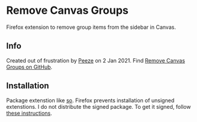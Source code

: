 # Remove Canvas Groups
Firefox extension to remove group items from the sidebar in Canvas.

## Info
Created out of frustration by [Peeze](https://github.com/Peeze) on 2 Jan 2021.
Find [Remove Canvas Groups on GitHub](https://github.com/Peeze/removeCanvasGroups).

## Installation
Package extenstion like [so](https://extensionworkshop.com/documentation/publish/package-your-extension/).
Firefox prevents installation of unsigned extenstions. I do not distribute the
signed package. To get it signed, follow [these instructions](https://extensionworkshop.com/documentation/publish/submitting-an-add-on/#self-distribution).
